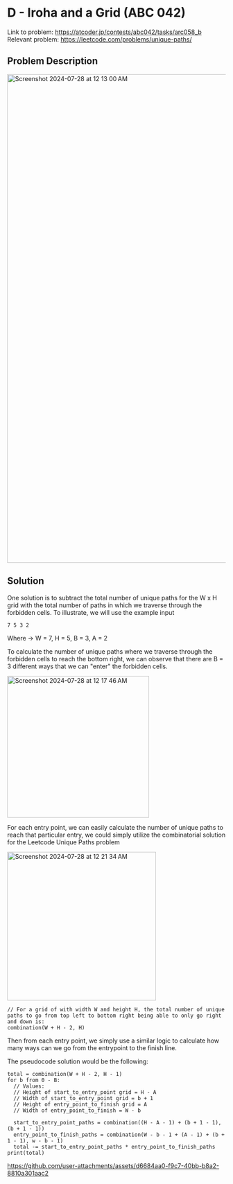 # D - Iroha and a Grid (ABC 042)
Link to problem: https://atcoder.jp/contests/abc042/tasks/arc058_b
Relevant problem: https://leetcode.com/problems/unique-paths/

## Problem Description

<img width="1128" alt="Screenshot 2024-07-28 at 12 13 00 AM" src="https://github.com/user-attachments/assets/cd80a8a4-3961-4aa7-ae7a-b1077ae13b93">

## Solution
One solution is to subtract the total number of unique paths for the W x H grid with the total number of paths in which we traverse through
the forbidden cells. To illustrate, we will use the example input 

```
7 5 3 2
```

Where -> W = 7, H = 5, B = 3, A = 2

To calculate the number of unique paths where we traverse through the forbidden cells to reach the bottom right, we can observe that there 
are B = 3 different ways that we can "enter" the forbidden cells.

<img width="327" alt="Screenshot 2024-07-28 at 12 17 46 AM" src="https://github.com/user-attachments/assets/8136bb8f-3caa-4703-bc81-6ae20d148afe">

For each entry point, we can easily calculate the number of unique paths to reach that particular entry, we could simply utilize the combinatorial
solution for the Leetcode Unique Paths problem

<img width="343" alt="Screenshot 2024-07-28 at 12 21 34 AM" src="https://github.com/user-attachments/assets/6222f8f8-ba85-422c-9179-ae353b2ea31c">

```
// For a grid of with width W and height H, the total number of unique paths to go from top left to bottom right being able to only go right and down is:
combination(W + H - 2, H)
```

Then from each entry point, we simply use a similar logic to calculate how many ways can we go from the entrypoint to the finish line.

The pseudocode solution would be the following:
```
total = combination(W + H - 2, H - 1)
for b from 0 - B:
  // Values:
  // Height of start_to_entry_point grid = H - A
  // Width of start_to_entry_point grid = b + 1
  // Height of entry_point_to_finish grid = A
  // Width of entry_point_to_finish = W - b

  start_to_entry_point_paths = combination((H - A - 1) + (b + 1 - 1), (b + 1 - 1))
  entry_point_to_finish_paths = combination(W - b - 1 + (A - 1) + (b + 1 - 1), w - b - 1)
  total -= start_to_entry_point_paths * entry_point_to_finish_paths
print(total)
```

https://github.com/user-attachments/assets/d6684aa0-f9c7-40bb-b8a2-8810a301aac2


